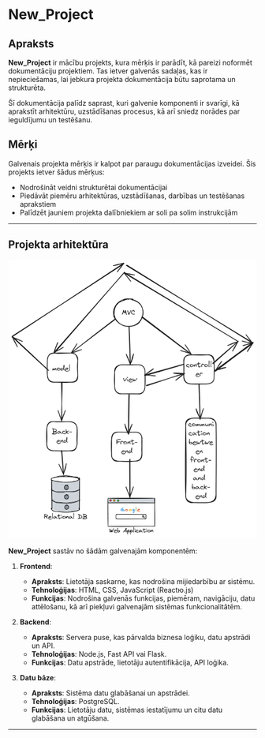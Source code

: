 # New_Project

## Apraksts
**New_Project** ir mācību projekts, kura mērķis ir parādīt, kā pareizi noformēt dokumentāciju projektiem. Tas ietver galvenās sadaļas, kas ir nepieciešamas, lai jebkura projekta dokumentācija būtu saprotama un strukturēta.

Šī dokumentācija palīdz saprast, kuri galvenie komponenti ir svarīgi, kā aprakstīt arhitektūru, uzstādīšanas procesus, kā arī sniedz norādes par ieguldījumu un testēšanu.

## Mērķi
Galvenais projekta mērķis ir kalpot par paraugu dokumentācijas izveidei. Šis projekts ietver šādus mērķus:
- Nodrošināt veidni strukturētai dokumentācijai
- Piedāvāt piemēru arhitektūras, uzstādīšanas, darbības un testēšanas aprakstiem
- Palīdzēt jauniem projekta dalībniekiem ar soli pa solim instrukcijām

---

## Projekta arhitektūra

![Projekta arhitektūra](images/test.excalidraw.png)


**New_Project** sastāv no šādām galvenajām komponentēm:

1. **Frontend**:
   - **Apraksts**: Lietotāja saskarne, kas nodrošina mijiedarbību ar sistēmu.
   - **Tehnoloģijas**: HTML, CSS, JavaScript (Reactю.js)
   - **Funkcijas**: Nodrošina galvenās funkcijas, piemēram, navigāciju, datu attēlošanu, kā arī piekļuvi galvenajām sistēmas funkcionalitātēm.

2. **Backend**:
   - **Apraksts**: Servera puse, kas pārvalda biznesa loģiku, datu apstrādi un API.
   - **Tehnoloģijas**: Node.js, Fast API vai Flask.
   - **Funkcijas**: Datu apstrāde, lietotāju autentifikācija, API loģika.

3. **Datu bāze**:
   - **Apraksts**: Sistēma datu glabāšanai un apstrādei.
   - **Tehnoloģijas**: PostgreSQL.
   - **Funkcijas**: Lietotāju datu, sistēmas iestatījumu un citu datu glabāšana un atgūšana.

---


